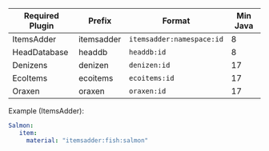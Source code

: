 | Required Plugin | Prefix     | Format                    | Min Java |
|-----------------|------------|---------------------------|----------|
| ItemsAdder      | itemsadder | `itemsadder:namespace:id` | 8        |
| HeadDatabase    | headdb     | `headdb:id`               | 8        |
| Denizens        | denizen    | `denizen:id`              | 17       |
| EcoItems        | ecoitems   | `ecoitems:id`             | 17       |
| Oraxen          | oraxen     | `oraxen:id`               | 17       |

Example (ItemsAdder):
```yaml
Salmon:
   item:
     material: "itemsadder:fish:salmon"
```
